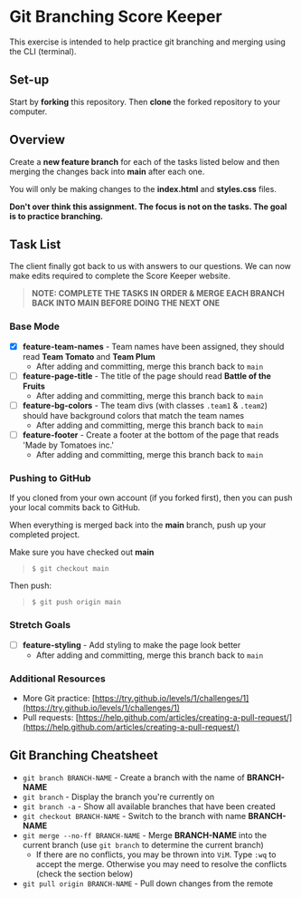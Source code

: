 # Git Branching Score Keeper

This exercise is intended to help practice git branching and merging using the CLI (terminal).

## Set-up

Start by **forking** this repository. Then **clone** the forked repository to your computer. 


## Overview

Create a **new feature branch** for each of the tasks listed below and then merging the changes back into **main** after each one. 

You will only be making changes to the **index.html** and **styles.css** files. 

**Don't over think this assignment. The focus is not on the tasks. The goal is to practice branching.**


## Task List

The client finally got back to us with answers to our questions. We can now make edits required to complete the Score Keeper website.

> **NOTE: COMPLETE THE TASKS IN ORDER & MERGE EACH BRANCH BACK INTO MAIN BEFORE DOING THE NEXT ONE**

### Base Mode

- [x] **feature-team-names** - Team names have been assigned, they should read **Team Tomato** and **Team Plum**
   - After adding and committing, merge this branch back to `main`
- [ ] **feature-page-title** - The title of the page should read **Battle of the Fruits**
   - After adding and committing, merge this branch back to `main`
- [ ] **feature-bg-colors** - The team divs (with classes `.team1` & `.team2`) should have background colors that match the team names
   - After adding and committing, merge this branch back to `main`
- [ ] **feature-footer** - Create a footer at the bottom of the page that reads 'Made by Tomatoes inc.'
   - After adding and committing, merge this branch back to `main`

### Pushing to GitHub

If you cloned from your own account (if you forked first), then you can push your local commits back to GitHub. 

When everything is merged back into the **main** branch, push up your completed project. 

Make sure you have checked out **main**

> `$ git checkout main`

Then push:

> `$ git push origin main`


### Stretch Goals

- [ ] **feature-styling** - Add styling to make the page look better
   - After adding and committing, merge this branch back to `main`

### Additional Resources

- More Git practice: [https://try.github.io/levels/1/challenges/1](https://try.github.io/levels/1/challenges/1)
- Pull requests: [https://help.github.com/articles/creating-a-pull-request/](https://help.github.com/articles/creating-a-pull-request/)


## Git Branching Cheatsheet

- `git branch BRANCH-NAME` - Create a branch with the name of **BRANCH-NAME**
- `git branch` - Display the branch you're currently on
- `git branch -a` - Show all available branches that have been created
- `git checkout BRANCH-NAME` - Switch to the branch with name **BRANCH-NAME**
- `git merge --no-ff BRANCH-NAME` - Merge **BRANCH-NAME** into the current branch (use `git branch` to determine the current branch)
   - If there are no conflicts, you may be thrown into `ViM`. Type `:wq` to accept the merge. Otherwise you may need to resolve the conflicts (check the section below)
- `git pull origin BRANCH-NAME` - Pull down changes from the remote
